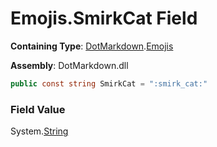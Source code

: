 # Emojis\.SmirkCat Field

**Containing Type**: [DotMarkdown](../../README.md)\.[Emojis](../README.md)

**Assembly**: DotMarkdown\.dll

```csharp
public const string SmirkCat = ":smirk_cat:"
```

### Field Value

System\.[String](https://docs.microsoft.com/en-us/dotnet/api/system.string)